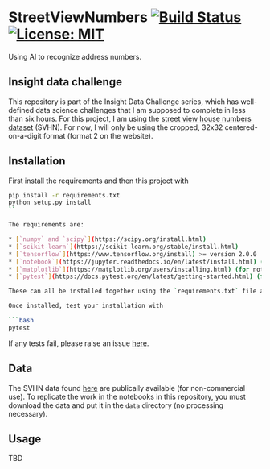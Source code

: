 # StreetViewNumbers [![Build Status](https://travis-ci.com/tmcclintock/StreetViewNumbers.svg?branch=master)](https://travis-ci.com/tmcclintock/StreetViewNumbers) [![License: MIT](https://img.shields.io/badge/License-MIT-blue.svg)](https://opensource.org/licenses/MIT)

Using AI to recognize address numbers.

## Insight data challenge

This repository is part of the Insight Data Challenge series, which has well-defined data science challenges that I am supposed to complete in less than six hours. For this project, I am using the [street view house numbers dataset](http://ufldl.stanford.edu/housenumbers/) (SVHN). For now, I will only be using the cropped, 32x32 centered-on-a-digit format (format 2 on the website).

## Installation

First install the requirements and then this project with

```bash
pip install -r requirements.txt
python setup.py install
``

The requirements are:

* [`numpy` and `scipy`](https://scipy.org/install.html)
* [`scikit-learn`](https://scikit-learn.org/stable/install.html)
* [`tensorflow`](https://www.tensorflow.org/install) >= version 2.0.0
* [`notebook`](https://jupyter.readthedocs.io/en/latest/install.html) (for running the example notebooks)
* [`matplotlib`](https://matplotlib.org/users/installing.html) (for notebooks)
* [`pytest`](https://docs.pytest.org/en/latest/getting-started.html) (for testing)

These can all be installed together using the `requirements.txt` file as shown above (assuming you have `pip`).

Once installed, test your installation with

```bash
pytest
```

If any tests fail, please raise an issue [here](https://github.com/tmcclintock/StreetViewNumbers/issues).

## Data

The SVHN data found [here](http://ufldl.stanford.edu/housenumbers/) are publically available (for non-commercial use). To replicate the work in the notebooks in this repository, you must download the data and put it in the `data` directory (no processing necessary).

## Usage

TBD